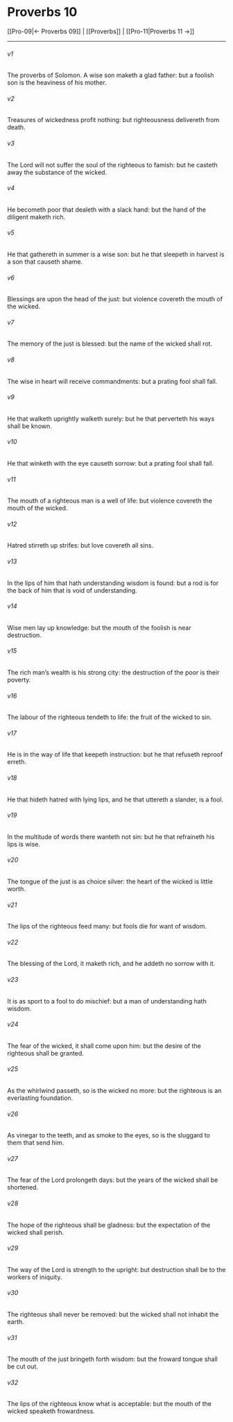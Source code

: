 # Proverbs 10

[[Pro-09|← Proverbs 09]] | [[Proverbs]] | [[Pro-11|Proverbs 11 →]]
***

###### v1
The proverbs of Solomon. A wise son maketh a glad father: but a foolish son is the heaviness of his mother.
###### v2
Treasures of wickedness profit nothing: but righteousness delivereth from death.
###### v3
The Lord will not suffer the soul of the righteous to famish: but he casteth away the substance of the wicked.
###### v4
He becometh poor that dealeth with a slack hand: but the hand of the diligent maketh rich.
###### v5
He that gathereth in summer is a wise son: but he that sleepeth in harvest is a son that causeth shame.
###### v6
Blessings are upon the head of the just: but violence covereth the mouth of the wicked.
###### v7
The memory of the just is blessed: but the name of the wicked shall rot.
###### v8
The wise in heart will receive commandments: but a prating fool shall fall.
###### v9
He that walketh uprightly walketh surely: but he that perverteth his ways shall be known.
###### v10
He that winketh with the eye causeth sorrow: but a prating fool shall fall.
###### v11
The mouth of a righteous man is a well of life: but violence covereth the mouth of the wicked.
###### v12
Hatred stirreth up strifes: but love covereth all sins.
###### v13
In the lips of him that hath understanding wisdom is found: but a rod is for the back of him that is void of understanding.
###### v14
Wise men lay up knowledge: but the mouth of the foolish is near destruction.
###### v15
The rich man’s wealth is his strong city: the destruction of the poor is their poverty.
###### v16
The labour of the righteous tendeth to life: the fruit of the wicked to sin.
###### v17
He is in the way of life that keepeth instruction: but he that refuseth reproof erreth.
###### v18
He that hideth hatred with lying lips, and he that uttereth a slander, is a fool.
###### v19
In the multitude of words there wanteth not sin: but he that refraineth his lips is wise.
###### v20
The tongue of the just is as choice silver: the heart of the wicked is little worth.
###### v21
The lips of the righteous feed many: but fools die for want of wisdom.
###### v22
The blessing of the Lord, it maketh rich, and he addeth no sorrow with it.
###### v23
It is as sport to a fool to do mischief: but a man of understanding hath wisdom.
###### v24
The fear of the wicked, it shall come upon him: but the desire of the righteous shall be granted.
###### v25
As the whirlwind passeth, so is the wicked no more: but the righteous is an everlasting foundation.
###### v26
As vinegar to the teeth, and as smoke to the eyes, so is the sluggard to them that send him.
###### v27
The fear of the Lord prolongeth days: but the years of the wicked shall be shortened.
###### v28
The hope of the righteous shall be gladness: but the expectation of the wicked shall perish.
###### v29
The way of the Lord is strength to the upright: but destruction shall be to the workers of iniquity.
###### v30
The righteous shall never be removed: but the wicked shall not inhabit the earth.
###### v31
The mouth of the just bringeth forth wisdom: but the froward tongue shall be cut out.
###### v32
The lips of the righteous know what is acceptable: but the mouth of the wicked speaketh frowardness. 
